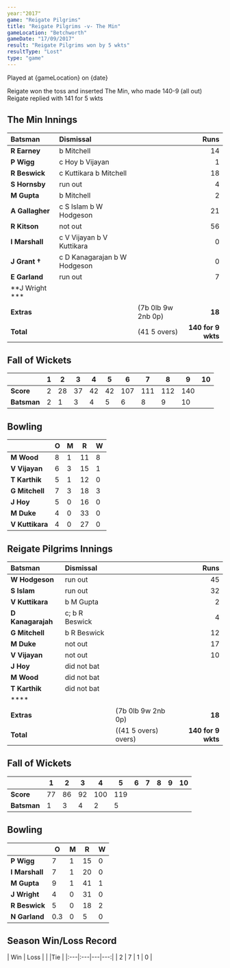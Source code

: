 ```yaml
---
year:"2017"
game: "Reigate Pilgrims"
title: "Reigate Pilgrims -v- The Min"
gameLocation: "Betchworth"
gameDate: "17/09/2017"
result: "Reigate Pilgrims won by 5 wkts"
resultType: "Lost"
type: "game"
---
```


Played at {gameLocation} on {date}

Reigate won the toss and inserted The Min, who made 140-9 (all out)  Reigate replied with 141 for 5 wkts

## The Min Innings

| Batsman | Dismissal | | Runs |
|:---|:---|---|---:|
| **R Earney** | b Mitchell |  | 14 |
| **P Wigg** | c Hoy b Vijayan |  | 1 |
| **R Beswick** | c Kuttikara b Mitchell |  | 18 |
| **S Hornsby** | run out |  | 4 |
| **M Gupta** | b Mitchell |  | 2 |
| **A Gallagher** | c S Islam b W Hodgeson |  | 21 |
| **R Kitson** | not out |  | 56 |
| **I Marshall** | c V Vijayan b V Kuttikara |  | 0 |
| **J Grant &dagger;** | c D Kanagarajan b W Hodgeson |  | 0 |
| **E Garland** | run out |  | 7 |
| **J Wright *** |  |  |  |
| **Extras** | | (7b 0lb 9w 2nb 0p) | **18** |
| **Total** | | (41 5 overs) | **140 for 9 wkts** |

## Fall of Wickets

| | **1** | **2** | **3** | **4** | **5** | **6** | **7** | **8** | **9** | **10** |
|---|---|---|---|---|---|---|---|---|---|---|
| **Score** | 2 | 28 | 37 | 42 | 42 | 107 | 111 | 112 | 140 |  |
| **Batsman** | 2 | 1 | 3 | 4 | 5 | 6 | 8 | 9 | 10 |  |

## Bowling

| | O   | M | R  | W |
|---|---|---|---|---|
| **M Wood** | 8 | 1 | 11 | 8 |
| **V Vijayan** | 6 | 3 | 15 | 1 |
| **T Karthik** | 5 | 1 | 12 | 0 |
| **G Mitchell** | 7 | 3 | 18 | 3 |
| **J Hoy** | 5 | 0 | 16 | 0 |
| **M Duke** | 4 | 0 | 33 | 0 |
| **V Kuttikara** | 4 | 0 | 27 | 0 |

## Reigate Pilgrims Innings

| Batsman | Dismissal | | Runs |
|:---|:---|---|---:|
| **W Hodgeson** | run out |  | 45 |
| **S Islam** | run out |  | 32 |
| **V Kuttikara** | b M Gupta |  | 2 |
| **D Kanagarajah** | c; b R Beswick |  | 4 |
| **G Mitchell** | b R Beswick |  | 12 |
| **M Duke** | not out |  | 17 |
| **V Vijayan** | not out |  | 10 |
| **J Hoy** | did not bat |  |  |
| **M Wood** | did not bat |  |  |
| **T Karthik** | did not bat |  |  |
| **** |  |  |  |
| **Extras** | | (7b 0lb 9w 2nb 0p) | **18** |
| **Total** | | ((41 5 overs) overs) | **140 for 9 wkts** |

## Fall of Wickets

| | **1** | **2** | **3** | **4** | **5** | **6** | **7** | **8** | **9** | **10** |
|---|---|---|---|---|---|---|---|---|---|---|
| **Score** | 77 | 86 | 92 | 100 | 119 |  |  |  |  |  |
| **Batsman** | 1 | 3 | 4 | 2 | 5 |  |  |  |  |  |

## Bowling

| | O   | M | R  | W |
|---|---|---|---|---|
| **P Wigg** | 7 | 1 | 15 | 0 |
| **I Marshall** | 7 | 1 | 20 | 0 |
| **M Gupta** | 9 | 1 | 41 | 1 |
| **J Wright** | 4 | 0 | 31 | 0 |
| **R Beswick** | 5 | 0 | 18 | 2 |
| **N Garland** | 0.3 | 0 | 5 | 0 |

## Season Win/Loss Record

| Win | Loss |  |  |Tie |
|:---|:---|---|---:|
| 2 | 7 | 1 | 0 |